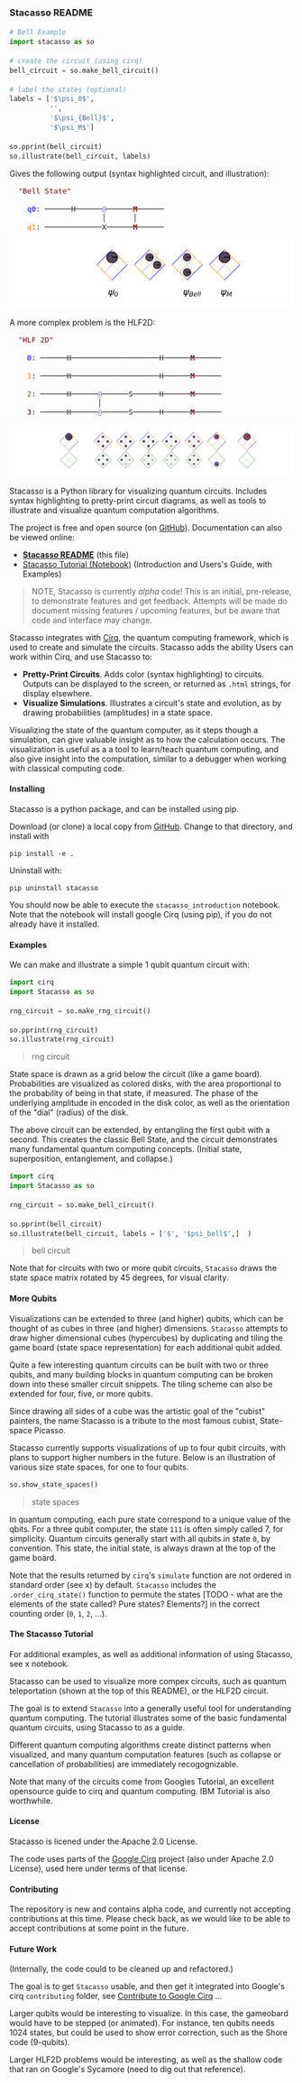 ### Stacasso README


```python
# Bell Example
import stacasso as so

# create the circuit (using cirq)
bell_circuit = so.make_bell_circuit()

# label the states (optional)
labels = ['$\psi_0$',
          '',
          '$\psi_{Bell}$',
          '$\psi_M$']

so.pprint(bell_circuit)
so.illustrate(bell_circuit, labels)

```

Gives the following output (syntax highlighted circuit, and illustration):

<pre><span style="white-space:pre;font-size:medium">  <span style="color:Maroon">"Bell State"</span><br><br>    <span style="background-color:WhiteSmoke;color:Blue">q0</span>: ──────H──────<span style="color:MediumSlateBlue">@</span>──────<span style="background-color:WhiteSmoke;color:Maroon;font-weight:bold">M</span>──────<br>                     │      │<br>    <span style="background-color:WhiteSmoke;color:DarkOrange">q1</span>: ─────────────X──────<span style="background-color:WhiteSmoke;color:Maroon;font-weight:bold">M</span>──────<br></span></pre>

<div>
<img
    title="Bell Circuit"
    alignment="left"
    src="notebooks/bell_illustration.svg"
    margin=0
    padding=0
>
</div>

A more complex problem is the HLF2D:

<pre><span style="white-space:pre;font-size:medium">  <span style="color:Maroon">"HLF 2D"</span><br><br>    <span style="background-color:WhiteSmoke;color:Blue">0</span>: ──────H────────────────────H──────<span style="background-color:WhiteSmoke;color:Maroon;font-weight:bold">M</span>──────<br>    <br>    <span style="background-color:WhiteSmoke;color:DarkOrange">1</span>: ──────H────────────────────H──────<span style="background-color:WhiteSmoke;color:Maroon;font-weight:bold">M</span>──────<br>    <br>    <span style="background-color:WhiteSmoke;color:ForestGreen">2</span>: ──────H──────<span style="color:MediumSlateBlue">@</span>──────S──────H──────<span style="background-color:WhiteSmoke;color:Maroon;font-weight:bold">M</span>──────<br>                    │<br>    <span style="background-color:WhiteSmoke;color:DarkRed">3</span>: ──────H──────<span style="color:MediumSlateBlue">@</span>──────S──────H──────<span style="background-color:WhiteSmoke;color:Maroon;font-weight:bold">M</span>──────<br></span></pre>

<div>
<img
    title="hidden linear function 2D"
    alignment="left"
    src="notebooks/hlf2d_illustration.svg"
>
</div>


Stacasso is a Python library for visualizing quantum circuits.  Includes syntax highlighting to pretty-print circuit diagrams, as well as tools to illustrate and visualize quantum computation algorithms.

The project is free and open source (on [GitHub](https://github.com/JonHub/stacasso)).  Documentation can also be viewed online:

* **[Stacasso README](https://jonhub.github.io/stacasso/)** (this file)
* [Stacasso Tutorial (Notebook)](https://jonhub.github.io/stacasso/notebooks/stacasso_guide.html) (Introduction and Users's Guide, with Examples)

> NOTE, Stacasso is currently *alpha* code!  This is an initial, pre-release, to demonstrate features and get feedback. Attempts will be made do document missing features / upcoming features, but be aware that code and interface may change.

Stacasso integrates with [Cirq](https://github.com/quantumlib/Cirq), the quantum computing framework, which is used to create and simulate the circuits.  Stacasso adds the ability  Users can work within Cirq, and use Stacasso to:

* **Pretty-Print  Circuits**.  Adds color (syntax highlighting) to circuits.  Outputs can be displayed to the screen, or returned as `.html` strings, for display elsewhere.
* **Visualize Simulations**.  Illustrates a circuit's state and evolution, as by drawing probabilities (amplitudes) in a state space.

Visualizing the state of the quantum computer, as it steps though a simulation, can give valuable insight as to how the calculation occurs.  The visualization is useful as a  a tool to learn/teach quantum computing, and also give insight into the computation, similar to a debugger when working with classical computing code.


#### Installing

Stacasso is a python package, and can be installed using pip.

Download (or clone) a local copy from [GitHub](https://github.com/JonHub/stacasso).  Change to that directory, and install with

```
pip install -e .
```

Uninstall with:

```
pip uninstall stacasso
```

You should now be able to execute the `stacasso_introduction` notebook.  Note that the notebook will install google Cirq (using pip), if you do not already have it installed.


#### Examples

We can make and illustrate a simple 1 qubit quantum circuit with:

```python
import cirq
import Stacasso as so

rng_circuit = so.make_rng_circuit()

so.pprint(rng_circuit)
so.illustrate(rng_circuit)

```

> rng circuit

State space is drawn as a grid below the circuit (like a game board).  Probabilities are visualized as colored disks, with the area proportional to the probability of being in that state, if measured.  The phase of the underlying amplitude in encoded in the disk color, as well as the orientation of the "dial" (radius) of the disk.

The above circuit can be extended, by entangling the first qubit with a second.  This creates the classic Bell State, and the circuit demonstrates many fundamental quantum computing concepts.  (Initial state, superposition, entanglement, and collapse.)

```python
import cirq
import Stacasso as so

rng_circuit = so.make_bell_circuit()

so.pprint(bell_circuit)
so.illustrate(bell_circuit, labels = ['$', '$psi_bell$',]  )

```

> bell circuit

Note that for circuits with two or more qubit circuits, `Stacasso` draws the state space matrix rotated by 45 degrees, for visual clarity.

#### More Qubits

Visualizations can be extended to three (and higher) qubits, which can be thought of as cubes in three (and higher) dimensions.  `Stacasso` attempts to draw higher dimensional cubes (hypercubes) by duplicating and tiling the game board (state space representation) for each additional qubit added.

Quite a few interesting quantum circuits can be built with two or three qubits, and many building blocks in quantum computing can be broken down into these smaller circuit snippets.  The tiling scheme can also be extended for four, five, or more qubits.

Since drawing all sides of a cube was the artistic goal of the "cubist" painters, the name Stacasso is a tribute to the most famous cubist, State-space Picasso.

Stacasso currently supports visualizations of up to four qubit circuits, with plans to support higher numbers in the future.  Below is an illustration of various size state spaces, for one to four qubits. 

```python
so.show_state_spaces()
```

> state spaces

In quantum computing, each pure state correspond to a unique value of the qbits.  For a three qubit computer, the state `111` is often simply called $7$, for simplicity.  Quantum circuits generally start with all qubits in state `0`, by convention.  This state, the initial state, is always drawn at the top of the game board.

Note that the results returned by `cirq`'s `simulate` function are not ordered in standard order (see x) by default.  `Stacasso` includes the `.order_cirq_state()` function to permute the states [TODO - what are the elements of the state called?  Pure states?  Elements?] in the correct counting order (`0`, `1`, `2`, ...). 

#### The Stacasso Tutorial

For additional examples, as well as additional information of using Stacasso, see x notebook.

Stacasso can be used to visualize more compex circuits, such as quantum teleportation (shown at the top of this README), or the HLF2D circuit.

The goal is to extend `Stacasso` into a generally useful tool for understanding quantum computing.  The tutorial illustrates some of the basic fundamental quantum circuits, using Stacasso to as a guide.

Different quantum computing algorithms create distinct patterns when visualized, and many quantum computation features (such as collapse or cancellation of probabilities) are immediately recogognizable.

Note that many of the circuits come from Googles Tutorial, an excellent opensource guide to cirq and quantum computing.  IBM Tutorial is also worthwhile.

#### License

Stacasso is licened under the Apache 2.0 License.

The code uses parts of the [Google Cirq]() project (also under Apache 2.0 License), used here under terms of that license.


#### Contributing

The repository is new and contains alpha code, and currently not accepting contributions at this time.  Please check back, as we would like to be able to accept contributions at some point in the future.

#### Future Work

(Internally, the code could to be cleaned up and refactored.)

The goal is to get `Stacasso` usable, and then get it integrated into Google's cirq `contributing` folder, see [Contribute to Google Cirq](https://github.com/quantumlib/Cirq/blob/master/CONTRIBUTING.md) ... 

Larger qubits would be interesting to visualize.  In this case, the gameobard would have to be stepped (or animated).  For instance, ten qubits needs 1024 states, but could be used to show error correction, such as the Shore code (9-qubits).

Larger HLF2D problems would be interesting, as well as the shallow code that ran on Google's Sycamore (need to dig out that reference).



